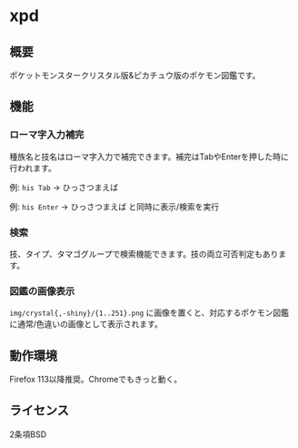# xpd
## 概要
ポケットモンスタークリスタル版&ピカチュウ版のポケモン図鑑です。

## 機能
### ローマ字入力補完

種族名と技名はローマ字入力で補完できます。補完はTabやEnterを押した時に行われます。

例: `his Tab` → ひっさつまえば

例: `his Enter` → ひっさつまえば と同時に表示/検索を実行

### 検索
技、タイプ、タマゴグループで検索機能できます。技の両立可否判定もあります。

### 図鑑の画像表示
`img/crystal{,-shiny}/{1..251}.png` に画像を置くと、対応するポケモン図鑑に通常/色違いの画像として表示されます。

## 動作環境
Firefox 113以降推奨。Chromeでもきっと動く。

## ライセンス
2条項BSD
